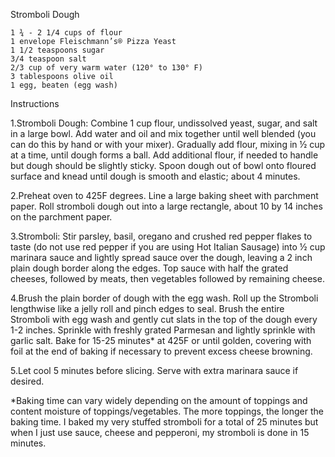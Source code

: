 Stromboli Dough

    1 ¾ - 2 1/4 cups of flour
    1 envelope Fleischmann’s® Pizza Yeast
    1 1/2 teaspoons sugar
    3/4 teaspoon salt
    2/3 cup of very warm water (120° to 130° F)
    3 tablespoons olive oil
    1 egg, beaten (egg wash)
    
Instructions

1.Stromboli Dough: Combine 1 cup flour, undissolved yeast, sugar, and salt in a large bowl. Add water and oil and mix together until well blended (you can do this by hand or with your mixer). Gradually add flour, mixing in ½ cup at a time, until dough forms a ball. Add additional flour, if needed to handle but dough should be slightly sticky. Spoon dough out of bowl onto floured surface and knead until dough is smooth and elastic; about 4 minutes.

2.Preheat oven to 425F degrees. Line a large baking sheet with parchment paper. Roll stromboli dough out into a large rectangle, about 10 by 14 inches on the parchment paper.

3.Stromboli: Stir parsley, basil, oregano and crushed red pepper flakes to taste (do not use red pepper if you are using Hot Italian Sausage) into ½ cup marinara sauce and lightly spread sauce over the dough, leaving a 2 inch plain dough border along the edges. Top sauce with half the grated cheeses, followed by meats, then vegetables followed by remaining cheese.

4.Brush the plain border of dough with the egg wash. Roll up the Stromboli lengthwise like a jelly roll and pinch edges to seal. Brush the entire Stromboli with egg wash and gently cut slats in the top of the dough every 1-2 inches. Sprinkle with freshly grated Parmesan and lightly sprinkle with garlic salt. Bake for 15-25 minutes* at 425F or until golden, covering with foil at the end of baking if necessary to prevent excess cheese browning.

5.Let cool 5 minutes before slicing. Serve with extra marinara sauce if desired.

*Baking time can vary widely depending on the amount of toppings and content moisture of toppings/vegetables. The more toppings, the longer the baking time. I baked my very stuffed stromboli for a total of 25 minutes but when I just use sauce, cheese and pepperoni, my stromboli is done in 15 minutes.
